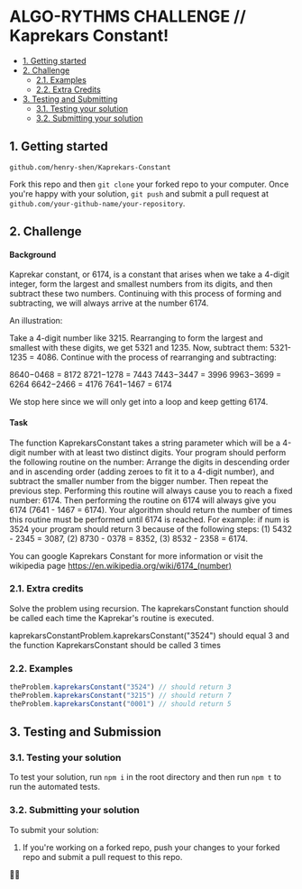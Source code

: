 # ALGO-RYTHMS CHALLENGE // Kaprekars Constant!

- [1. Getting started](#1-getting-started)
- [2. Challenge](#2-challenge)
  - [2.1. Examples](#21-examples)
  - [2.2. Extra Credits](#22-extra-credits)
- [3. Testing and Submitting](#3-completion)
  - [3.1. Testing your solution](#31-testing-your-solution)
  - [3.2. Submitting your solution](#32-submitting-your-solution)


## 1. Getting started
  `github.com/henry-shen/Kaprekars-Constant`

Fork this repo and then `git clone` your forked repo to your computer.
Once you're happy with your solution, `git push` and submit a pull request at
`github.com/your-github-name/your-repository`.

## 2. Challenge

#### Background
Kaprekar constant, or 6174, is a constant that arises when we take a 4-digit integer, form the largest and smallest numbers from its digits, and then subtract these two numbers. Continuing with this process of forming and subtracting, we will always arrive at the number 6174.

An illustration:

Take a 4-digit number like 3215. Rearranging to form the largest and smallest with these digits, we get 5321 and 1235. Now, subtract them: 5321-1235 = 4086. Continue with the process of rearranging and subtracting:

8640−0468 = 8172
8721−1278 = 7443
7443−3447 = 3996
9963−3699 = 6264
6642−2466 = 4176
7641−1467 = 6174

We stop here since we will only get into a loop and keep getting 6174.

#### Task
The function KaprekarsConstant takes a string parameter which will be a 4-digit number with at least two distinct digits. Your program should perform the following routine on the number: Arrange the digits in descending order and in ascending order (adding zeroes to fit it to a 4-digit number), and subtract the smaller number from the bigger number. Then repeat the previous step. Performing this routine will always cause you to reach a fixed number: 6174. Then performing the routine on 6174 will always give you 6174 (7641 - 1467 = 6174). 
Your algorithm should return the number of times this routine must be performed until 6174 is reached. For example: if num is 3524 your program should return 3 because of the following steps: (1) 5432 - 2345 = 3087, (2) 8730 - 0378 = 8352, (3) 8532 - 2358 = 6174.

You can google Kaprekars Constant for more information or visit the wikipedia page https://en.wikipedia.org/wiki/6174_(number)

### 2.1. Extra credits
Solve the problem using recursion. The kaprekarsConstant function should be called each time the Kaprekar's routine is executed.

kaprekarsConstantProblem.kaprekarsConstant("3524") should equal 3 and the function KaprekarsConstant should be called 3 times

### 2.2. Examples

```js
theProblem.kaprekarsConstant("3524") // should return 3
theProblem.kaprekarsConstant("3215") // should return 7
theProblem.kaprekarsConstant("0001") // should return 5
```

## 3. Testing and Submission

### 3.1. Testing your solution
To test your solution, run `npm i` in the root directory
and then run `npm t` to run the automated tests.

### 3.2. Submitting your solution

To submit your solution:

1. If you're working on a forked repo, push your changes to your forked repo and submit a pull request to this repo.

🤘🎉
